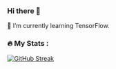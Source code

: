### Hi there 👋


 🌱 I’m currently learning TensorFlow. 
 
 
 ### :fire: My Stats :
[![GitHub Streak](http://github-readme-streak-stats.herokuapp.com?user=DenyT17&theme=buefy-dark&date_format=M%20j%5B%2C%20Y%5D)](https://git.io/streak-stats)
